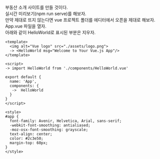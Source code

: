 부동산 소개 사이트를 만들 것이다.   
실시간 미리보기(npm run serve)를 해보자.  
만약 제대로 뜨지 않는다면 vue 프로젝트 폴더를 에디터에서 오픈을 제대로 해보자.   
App.vue 파일을  열자.  
아래와 같이 HelloWorld로 표시된 부분은 지우자.  
```
<template>
  <img alt="Vue logo" src="./assets/logo.png">
  -> <HelloWorld msg="Welcome to Your Vue.js App"/>
</template>

<script>
-> import HelloWorld from './components/HelloWorld.vue'

export default {
  name: 'App',
  components: {
   ->  HelloWorld
  }
}
</script>

<style>
#app {
  font-family: Avenir, Helvetica, Arial, sans-serif;
  -webkit-font-smoothing: antialiased;
  -moz-osx-font-smoothing: grayscale;
  text-align: center;
  color: #2c3e50;
  margin-top: 60px;
}
</style>
```
<template> 부분에 html css 짜던 대로 짜면 된다.  
쇼핑몰 상품을 진열해보자.  
데이터 바인딩을 해보자. 자바스크립트 데이터를 HTML에 넣는 문법이다.  
기존에 자바스크립트에서는 아래와 같이 데이터 세팅을 했을 것이다.  
```
document.getElementById().innerHTML = ??;
```
vue에서는 위와 같이 길게 코드를 짜지 않고 간단히 데이터를 세팅할 수 있다.  
먼저 데이터를 어딘가에 저장해야 한다.   
```
<template>
  <img alt="Vue logo" src="./assets/logo.png">
  <div>
    <h4>XX 원룸</h4>
    <p>{{ price1 }}만원</p>
  </div>
   <div>
    <h4>XX 원룸</h4>
    <p>{{ price2 }}  만원</p>
  </div>
</template>

<script>

export default {
  name: 'App',
  //데이터 보관함
  data() {
    //return 문안에 데이터를 보관한다. 
    return {
      //데이터는 object 자료로 저장하면 된다.  
      //{ 자료이름 : 자료내용 }
      //설정한 데이터를 화면에 표시하고 싶다면 아래와 같이 사용한다.
      //{{데이터이름}}
      price1 : 60,
      price2 : 70,
    }
  },
  components: {
   
  }
}
</script>

<style>
#app {
  font-family: Avenir, Helvetica, Arial, sans-serif;
  -webkit-font-smoothing: antialiased;
  -moz-osx-font-smoothing: grayscale;
  text-align: center;
  color: #2c3e50;
  margin-top: 60px;
}
</style>
```

## {{데이터바인딩}}하는 이유
1.  html에 하드코딩을 하면 나중에 변경하기 어렵다.  
쇼핑몰 상품들은 매일 가격이 변동된다.  
가변적인 데이터는 데이터바인딩을 사용하는게 옳은 방법이다.  
2. vue가 제공하는 실시간 자동렌더링 기능을 이용하기 위해서이다.   
vue는 data(데이터 보관함에 설정한 가격)을 변경하면 html에도 실시간으로  
반영됨. 실시간 자동 렌더링이 되면 웹앱같은 사이트(새로고침되지 않는)를 만들 수 있다.  
자주 변경되지 않는 로고(예) 쇼핑몰 이름)는 데이터바인딩을 할 필요가 없다.   
그래서 html에 하드코딩해도 된다(예) 만원(가격단위).    
이렇게 되면 어떤 것을 데이터바인딩하면되는지 안되는지 판단이 된다.   
  
## {{데이터바인딩}}하는 이유 정리
1. 자주 변경될 데이터들은 데이터보관함에 저장해놨다가 html에서 사용한다.  
  
데이터바인딩은 HTML 속성(예)class명) 같은 것도 가능하다.  
html에서 사용할 때는 {{데이터명}} 이런 식으로 사용하는게 아니라 :style 이런식으로  
속성 앞에 콜론을 사용하고 그안에 데이터 명을 표시한다.   
:속성="데이터이름"  
```
<template>
  <img alt="Vue logo" src="./assets/logo.png">
  <div>
    원룸샵
    <h4 class="red" :style="스타일">XX 원룸</h4>
    <p>{{ price1 }}만원</p>
  </div>
   <div>
    <h4>XX 원룸</h4>
    <p>{{ price2 }}  만원</p>
  </div>
</template>

<script>

export default {
  name: 'App',
  //데이터 보관함
  data() {
    //return 문안에 데이터를 보관한다. 
    return {
      //데이터는 object 자료로 저장하면 된다.  
      //{ 자료이름 : 자료내용 }
      //설정한 데이터를 화면에 표시하고 싶다면 아래와 같이 사용한다.
      //{{데이터이름}}
      price1 : 60,
      price2 : 70,
      스타일 : 'color : blue',
    }
  },
  components: {
   
  }
}
</script>

<style>
#app {
  font-family: Avenir, Helvetica, Arial, sans-serif;
  -webkit-font-smoothing: antialiased;
  -moz-osx-font-smoothing: grayscale;
  text-align: center;
  color: #2c3e50;
  margin-top: 60px;
}
</style>
```  

## 데이터바인딩에서 배열 사용법
```
<template>
  <img alt="Vue logo" src="./assets/logo.png">
  <div>
    원룸샵
    <h4 class="red" :style="스타일">XX 원룸</h4>
    <p>{{ price1 }}만원</p>
  </div>
   <div>
    <h4>XX 원룸</h4>
    <p>{{ price2 }}  만원</p>
  </div>
  <div>
    <h4>{{products[0]}}</h4>
    <p>{{ price3 }}  만원</p>
  </div>
   <div>
    <h4>{{products[1]}}</h4>
    <p>{{ price3 }}  만원</p>
  </div>
   <div>
    <h4>{{products[2]}}</h4>
    <p>{{ price3 }}  만원</p>
  </div>
</template>

<script>

export default {
  name: 'App',
  //데이터 보관함
  data() {
    //return 문안에 데이터를 보관한다. 
    return {
      //데이터는 object 자료로 저장하면 된다.  
      //{ 자료이름 : 자료내용 }
      //설정한 데이터를 화면에 표시하고 싶다면 아래와 같이 사용한다.
      //{{데이터이름}}
      price1 : 60,
      price2 : 70,
      스타일 : 'color : blue',
      products : ['역삼동원룸', '천호동원룸', '마포구원룸'],
      price3 : 100,
    }
  },
  components: {
   
  }
}
</script>

<style>
#app {
  font-family: Avenir, Helvetica, Arial, sans-serif;
  -webkit-font-smoothing: antialiased;
  -moz-osx-font-smoothing: grayscale;
  text-align: center;
  color: #2c3e50;
  margin-top: 60px;
}
</style>

```  
  
  













